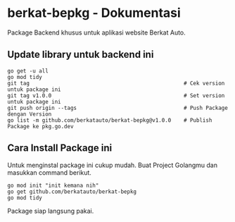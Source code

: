 # berkat-bepkg - Dokumentasi

Package Backend khusus untuk aplikasi website Berkat Auto.

## Update library untuk backend ini

```
go get -u all
go mod tidy
git tag                                                 # Cek version untuk package ini
git tag v1.0.0                                          # Set version untuk package ini
git push origin --tags                                  # Push Package dengan Version
go list -m github.com/berkatauto/berkat-bepkg@v1.0.0    # Publish Package ke pkg.go.dev
```

## Cara Install Package ini

Untuk menginstal package ini cukup mudah. Buat Project Golangmu dan masukkan command berikut.

```
go mod init "init kemana nih"
go get github.com/berkatauto/berkat-bepkg
go mod tidy
```

Package siap langsung pakai.
